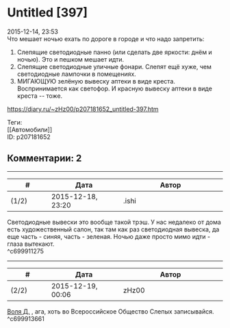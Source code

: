 Untitled [397]
==============

  
2015-12-14, 23:53  
 Что мешает ночью ехать по дороге в городе и что надо запретить:   
 1. Слепящие светодиодные панно (или сделать две яркости: днём и ночью). Это и пешком мешает идти.   
 2. Слепящие светодиодные уличные фонари. Слепят ещё хуже, чем светодиодные лампочки в помещениях.   
 3. МИГАЮЩУЮ зелёную вывеску аптеки в виде креста. Воспринимается как светофор. И красную вывеску аптеки в виде креста -- тоже.   
  
<https://diary.ru/~zHz00/p207181652_untitled-397.htm>  
  
Теги:  
[[Автомобили]]  
ID: p207181652  


Комментарии: 2
--------------

  


---



|         #         |              Дата              |                     Автор                     |           ID           |
| --- | --- | --- | --- |
| (1/2) | 2015-12-18, 23:20 | .ishi | c699911275 |

  
 Светодиодные вывески это вообще такой трэш. У нас недалеко от дома есть художественный салон, так там как раз светодиодная вывеска, да еще часть - синяя, часть - зеленая. Ночью даже просто мимо идти - глаза вытекают.   
 ^c699911275

---



|         #         |              Дата              |                     Автор                     |           ID           |
| --- | --- | --- | --- |
| (2/2) | 2015-12-19, 00:06 | zHz00 | c699913661 |

  
  [Воля Д.](http://willD.diary.ru "Лыбродыбро.")  , ага, хоть во Всероссийское Общество Слепых записывайся.   
 ^c699913661
